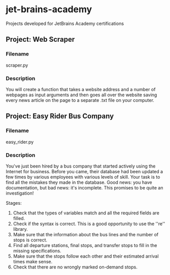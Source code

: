 # jet-brains-academy
Projects developed for JetBrains Academy certifications

## Project: Web Scraper
### Filename
scraper.py

### Description
You will create a function that takes a website address and a number of webpages as input arguments and then goes all over the website saving every news article on the page to a separate .txt file on your computer.


## Project: Easy Rider Bus Company
### Filename
easy_rider.py

### Description
You've just been hired by a bus company that started actively using the Internet for business. Before you came, their database had been updated a few times by various employees with various levels of skill. Your task is to find all the mistakes they made in the database. Good news: you have documentation, but bad news: it's incomplete. This promises to be quite an investigation!

Stages:

1) Check that the types of variables match and all the required fields are filled.
2) Check if the syntax is correct. This is a good opportunity to use the ''re'' library.
3) Make sure that the information about the bus lines and the number of stops is correct.
4) Find all departure stations, final stops, and transfer stops to fill in the missing specifications.
5) Make sure that the stops follow each other and their estimated arrival times make sense.
6) Check that there are no wrongly marked on-demand stops.
